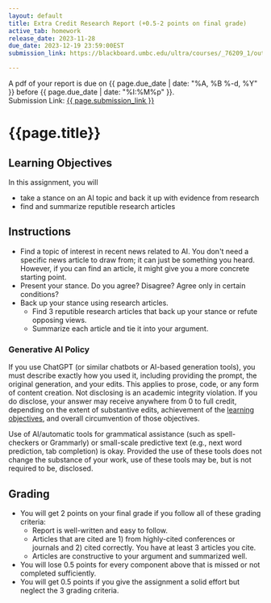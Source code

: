 ```yaml
---
layout: default
title: Extra Credit Research Report (+0.5-2 points on final grade)
active_tab: homework
release_date: 2023-11-28
due_date: 2023-12-19 23:59:00EST
submission_link: https://blackboard.umbc.edu/ultra/courses/_76209_1/outline/assessment/test/_6498924_1?courseId=_76209_1

---
```


<div class="alert alert-info">
A pdf of your report is due on {{ page.due_date | date: "%A, %B %-d, %Y" }} before {{ page.due_date | date: "%I:%M%p" }}. 
<br>Submission Link: <a href="{{page.submission_link}}">{{ page.submission_link }}</a>


{{page.title}}
=============================================================
## Learning Objectives
In this assignment, you will
- take a stance on an AI topic and back it up with evidence from research
- find and summarize reputible research articles

## Instructions
- Find a topic of interest in recent news related to AI. You don't need a specific news article to draw from; it can just be something you heard. However, if you can find an article, it might give you a more concrete starting point.
- Present your stance. Do you agree? Disagree? Agree only in certain conditions?
- Back up your stance using research articles.
  - Find 3 reputible research articles that back up your stance or refute opposing views.
  - Summarize each article and tie it into your argument.


### Generative AI Policy

If you use ChatGPT (or similar chatbots or AI-based generation tools), you must describe exactly how you used it, including providing the prompt, the original generation, and your edits. This applies to prose, code, or any form of content creation. Not disclosing is an academic integrity violation. If you do disclose, your answer may receive anywhere from 0 to full credit, depending on the extent of substantive edits, achievement of the [learning objectives](#learning-objectives), and overall circumvention of those objectives.

Use of AI/automatic tools for grammatical assistance (such as spell-checkers or Grammarly) or small-scale predictive text (e.g., next word prediction, tab completion) is okay. Provided the use of these tools does not change the substance of your work, use of these tools may be, but is not required to be, disclosed.


## Grading
- You will get 2 points on your final grade if you follow all of these grading criteria:
  - Report is well-written and easy to follow.
  - Articles that are cited are 1) from highly-cited conferences or journals and 2) cited correctly. You have at least 3 articles you cite.
  - Articles are constructive to your argument and summarized well.
- You will lose 0.5 points for every component above that is missed or not completed sufficiently.
- You will get 0.5 points if you give the assignment a solid effort but neglect the 3 grading criteria.
